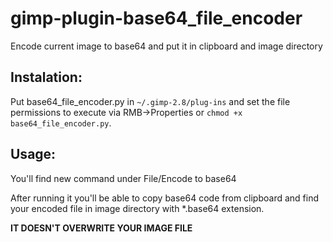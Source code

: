 # gimp-plugin-base64_file_encoder
Encode current image to base64 and put it in clipboard and image directory

## Instalation:

Put base64_file_encoder.py in `~/.gimp-2.8/plug-ins` and set the file permissions to execute via RMB→Properties or `chmod +x base64_file_encoder.py`.

## Usage:
You'll find new command under File/Encode to base64

After running it you'll be able to copy base64 code from clipboard and find your encoded file in image directory with *.base64 extension.

**IT DOESN'T OVERWRITE YOUR IMAGE FILE**
